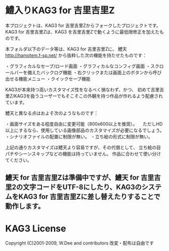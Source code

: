 # 鱧入りKAG3 for 吉里吉里Z

本プロジェクトは、KAG3 for 吉里吉里Zからフォークしたプロジェクトです。
KAG3 for 吉里吉里Zは、KAG3 を吉里吉里Zで動くように最低限修正を加えたものです。

本フォルダ以下のデータ等は、KAG3 for 吉里吉里Zに、
鱧天 http://hamotem.f-sp.net/ から抜粋した次の機能を持たせたものです：

・グラフィカルなセーブ/ロード画面
・グラフィカルなコンフィグ画面
・スクロールバーを備えたバックログ機能
・右クリックまたは画面上のボタンから呼び出せる機能メニュー
・クイックセーブ機能

KAG3が本来持つ高いカスタマイズ性をなるべく損なわず、かつ、
初めて吉里吉里Z/KAG3を扱うユーザーでもそこそこの外観を持つ作品が作れるよう配慮されています。

鱧天と異なる点はおよそ次のようなものです：

・画面サイズをある程度自由に変更可能（800x600以上を推奨）。
　ただしHD以上にするなら、使用している画像部品のカスタマイズが必要になるでしょう。
・シナリオファイルの配置に制限が無い。
・立ち絵の形式に制限が無い。

上記の通りカスタマイズは鱧天より容易ですが、その代償として、
立ち絵の目パチやシーンスキップなどの機能は持っていません。
作品に合わせて使い分けてください。

鱧天 for 吉里吉里Zは準備中ですが、鱧天 for 吉里吉里2の文字コードをUTF-8にしたり、KAG3のシステムをKAG3 for 吉里吉里Zに差し替えたりすることで動作します。
---
# KAG3 License
Copyright (C)2001-2009, W.Dee and contributors  改変・配布は自由です

